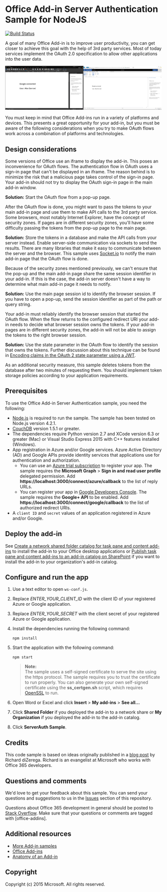 # Office Add-in Server Authentication Sample for NodeJS

[![Build Status](https://travis-ci.org/OfficeDev/Office-Add-in-NodeJS-ServerAuth.svg?branch=master)](https://travis-ci.org/OfficeDev/Office-Add-in-NodeJS-ServerAuth)

A goal of many Office Add-in is to improve user productivity, you can get closer to achieve this goal with the help of 3rd party services. Most of today services implement the OAuth 2.0 specification to allow other applications into the user data.

![Office Add-in Server Authentication Sample screenshot](/readme-images/Office-Add-in-NodeJS-ServerAuth.png)

You must keep in mind that Office Add-ins run in a variety of platforms and devices. This presents a great opportunity for your add-in, but you must be aware of the following considerations when you try to make OAuth flows work across a combination of platforms and technologies.

## Design considerations

Some versions of Office use an iframe to display the add-in. This poses an inconvenience for OAuth flows. The authentication flow in OAuth uses a sign-in page that can't be displayed in an iframe. The reason behind is to minimize the risk that a malicious page takes control of the sign-in page. Your add-in should not try to display the OAuth sign-in page in the main add-in window.

**Solution:** Start the OAuth flow from a pop-up page.

After the OAuth flow is done, you might want to pass the tokens to your main add-in page and use them to make API calls to the 3rd party service. 
Some browsers, most notably Internet Explorer, have the concept of security zones. If pages are in different security zones, you'll have some difficulty passing the tokens from the pop-up page to the main page.

**Solution:** Store the tokens in a database and make the API calls from your server instead. Enable server-side communication via sockets to send the results. There are many libraries that make it easy to communicate between the server and the browser. This sample uses [Socket.io](http://socket.io) to notify the main add-in page that the OAuth flow is done.

Because of the security zones mentioned previously, we can't ensure that the pop-up and the main add-in page share the same session identifier in your add-in. If this is the case, the add-in server doesn't have a way to determine what main add-in page it needs to notify.

**Solution:** Use the main page session id to identify the browser session. If you have to open a pop-up, send the session identifier as part of the path or query string.

Your add-in must reliably identify the browser session that started the OAuth flow. When the flow returns to the configured redirect URI your add-in needs to decide what browser session owns the tokens. If your add-in pages are in different security zones, the add-in will not be able to assign the tokens to the right browser session.

**Solution:** Use the state parameter in the OAuth flow to identify the session that owns the tokens. Further discussion about this technique can be found in [Encoding claims in the OAuth 2 state parameter using a JWT](https://tools.ietf.org/html/draft-bradley-oauth-jwt-encoded-state-04). 

As an additional security measure, this sample deletes tokens from the database after two minutes of requesting them. You should implement token storage policies according to your application requirements.

## Prerequisites

To use the Office Add-in Server Authentication sample, you need the following:

* [Node.js](https://nodejs.org/) is required to run the sample. The sample has been tested on Node.js version 4.2.1.
* [CouchDB](https://couchdb.apache.org) version 1.5.1 or greater.
* The dependencies require Python version 2.7 and XCode version 6.3 or greater (Mac) or Visual Studio Express 2015 with C++ features installed (Windows).
* App registration in Azure and/or Google services. Azure Active Directory (AD) and Google APIs provide identity services that applications use for authentication and authorization.
    * You can use an [Azure trial subscription](https://account.windowsazure.com/SignUp) to register your app. The sample requires the **Microsoft Graph** > **Sign in and read user profile** delegated permission. Add **https://localhost:3000/connect/azure/callback** to the list of reply URLs.
    * You can register your app in [Google Developers Console](https://console.developers.google.com/). The sample requires the **Google+ API** to be enabled. Add **https://localhost:3000/connect/google/callback** to the list of authorized redirect URIs.
* A ```client ID``` and ```secret``` values of an application registered in Azure and/or Google.

## Deploy the add-in

See [Create a network shared folder catalog for task pane and content add-ins](https://msdn.microsoft.com/library/office/fp123503.aspx) to install the add-in to your Office desktop applications or [Publish task pane and content add-ins to an add-in catalog on SharePoint](https://msdn.microsoft.com/library/office/fp123517.aspx) if you want to install the add-in to your organization's add-in catalog.

## Configure and run the app

1. Use a text editor to open ```ws-conf.js```.
2. Replace *ENTER_YOUR_CLIENT_ID* with the client ID of your registered Azure or Google application.
3. Replace *ENTER_YOUR_SECRET* with the client secret of your registered Azure or Google application.
4. Install the dependencies running the following command:
    ```
    npm install
    ```

5. Start the application with the following command:
    ```
    npm start
    ```

    > **Note:** <br />
    The sample uses a self-signed certificate to serve the site using the https protocol. The sample requires you to trust the certificate to run properly. You can also generate your own self-signed certificate using the **ss_certgen.sh** script, which requires [OpenSSL](http://www.openssl.org/) to run.
6. Open Word or Excel and click **Insert** > **My add-ins** > **See all...**    
7. Click **Shared Folder** if you deployed the add-in to a network share or **My Organization** if you deployed the add-in to the add-in catalog.
8. Click **ServerAuth Sample**.

## Credits

This code sample is based on ideas originally published in a [blog post](http://blogs.msdn.com/b/richard_dizeregas_blog/archive/2015/08/10/connecting-to-office-365-from-an-office-add-in.aspx) by Richard diZerega. Richard is an evangelist at Microsoft who works with Office 365 developers.

## Questions and comments

We'd love to get your feedback about this sample. You can send your questions and suggestions to us in the [Issues](https://github.com/OfficeDev/Office-Add-in-NodeJS-ServerAuth/issues) section of this repository.

Questions about Office 365 development in general should be posted to [Stack Overflow](http://stackoverflow.com/questions/tagged/office-addins). Make sure that your questions or comments are tagged with [office-addins].
  
## Additional resources

* [More Add-in samples](https://github.com/OfficeDev?utf8=%E2%9C%93&query=-Add-in)
* [Office Add-ins](http://msdn.microsoft.com/library/office/jj220060.aspx)
* [Anatomy of an Add-in](https://msdn.microsoft.com/library/office/jj220082.aspx#StartBuildingApps_AnatomyofApp)

## Copyright
Copyright (c) 2015 Microsoft. All rights reserved.
